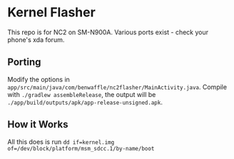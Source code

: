 Kernel Flasher
====

This repo is for NC2 on SM-N900A. Various ports exist - check your phone's xda forum.

Porting
----
Modify the options in `app/src/main/java/com/benwaffle/nc2flasher/MainActivity.java`.
Compile with `./gradlew assembleRelease`, the output will be `./app/build/outputs/apk/app-release-unsigned.apk`.

How it Works
----
All this does is run `dd if=kernel.img of=/dev/block/platform/msm_sdcc.1/by-name/boot`
